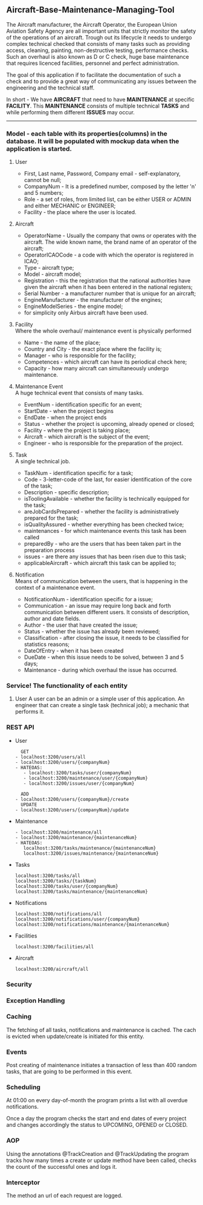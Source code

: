 ## Aircraft-Base-Maintenance-Managing-Tool
The Aircraft manufacturer, the Aircraft Operator, the European Union Aviation Safety Agency are all important units 
that strictly monitor the safety of the operations of an aircraft.
Trough out its lifecycle it needs to undergo complex technical checked that consists of many tasks such as 
providing access, cleaning, painting, non-destructive testing, performance checks. Such an overhaul is also known as 
D or C check, huge base maintenance that requires licenced facilities, personnel and perfect administration. 

The goal of this application if to facilitate the documentation of such a check and to provide a great way of 
communicating any issues between the engineering and the technical staff. 

In short - We have **AIRCRAFT** that need to have **MAINTENANCE** at specific **FACILITY**. 
This **MAINTENANCE** consists of multiple technical **TASKS** and while performing them different **ISSUES** may occur. 

---------
### Model - each table with its properties(columns) in the database. It will be populated with mockup data when the application is started.
1. User
   - First, Last name, Password, Company email - self-explanatory, cannot be null;
   - CompanyNum - It is a predefined number, composed by the letter 'n' and 5 numbers; 
   - Role - a set of roles, from limited list, can be either USER or ADMIN and either MECHANIC or ENGINEER; 
   - Facility - the place where the user is located.
   
2. Aircraft
   - OperatorName - Usually the company that owns or operates with the aircraft. The wide known name, the brand name of an operator of the aircraft;
   - OperatorICAOCode - a code with which the operator is registered in ICAO;
   - Type - aircraft type;
   - Model - aircraft model;
   - Registration - this the registration that the national authorities have given the aircraft when it has been entered in the national registers; 
   - Serial Number - a manufacturer number that is unique for an aircraft;
   - EngineManufacturer - the manufacturer of the engines;
   - EngineModelSeries - the engine model;
   - for simplicity only Airbus aircraft have been used.

3. Facility <br>
   Where the whole overhaul/ maintenance event is physically performed
   - Name - the name of the place;
   - Country and City - the exact place where the facility is;
   - Manager - who is responsible for the facility;
   - Competences - which aircraft can have its periodical check here;
   - Capacity - how many aircraft can simultaneously undergo maintenance.

4. Maintenance Event<br>
   A huge technical event that consists of many tasks.
   - EventNum - identification specific for an event;
   - StartDate - when the project begins
   - EndDate - when the project ends
   - Status - whether the project is upcoming, already opened or closed;
   - Facility - where the project is taking place;
   - Aircraft - which aircraft is the subject of the event;
   - Engineer - who is responsible for the preparation of the project.

5. Task<br>
   A single technical job.
   - TaskNum - identification specific for a task;
   - Code - 3-letter-code of the last, for easier identification of the core of the task;
   - Description - specific description;
   - isToolingAvailable - whether the facility is technically equipped for the task;
   - areJobCardsPrepared - whether the facility is administratively prepared for the task;
   - isQualityAssured - whether everything has been checked twice;
   - maintenances - for which maintenance events this task has been called
   - preparedBy - who are the users that has been taken part in the preparation process
   - issues - are there any issues that has been risen due to this task;
   - applicableAircraft - which aircraft this task can be applied to;

6. Notification<br>
   Means of communication between the users, that is happening in the context of a maintenance event.
   - NotificationNum - identification specific for a issue;
   - Communication - an issue may require long back and forth communication between different users. It consists of description, author and date fields.
   - Author - the user that have created the issue;
   - Status - whether the issue has already been reviewed;
   - Classification - after closing the issue, it needs to be classified for statistics reasons;
   - DateOfEntry - when it has been created
   - DueDate - when this issue needs to be solved, between 3 and 5 days;
   - Maintenance - during which overhaul the issue has occurred. 
   
 
### Service! The functionality of each entity
1. User
   A user can be an admin or a simple user of this application.
   An engineer that can create a single task (technical job);
   a mechanic that performs it.
   
### REST API
- User
       
        GET
      - localhost:3200/users/all
      - localhost:3200/users/{companyNum}
      - HATEOAS:
         - localhost:3200/tasks/user/{companyNum}
         - localhost:3200/maintenance/user/{companyNum}
         - localhost:3200/issues/user/{companyNum}

        ADD
      - localhost:3200/users/{companyNum}/create
        UPDATE
      - localhost:3200/users/{companyNum}/update


- Maintenance
   
      - localhost:3200/maintenance/all
      - localhost:3200/maintenance/{maintenanceNum}
      - HATEOAS:
         localhost:3200/tasks/maintenance/{maintenanceNum}
         localhost:3200/issues/maintenance/{maintenanceNum}

- Tasks

      localhost:3200/tasks/all
      localhost:3200/tasks/{taskNum}
      localhost:3200/tasks/user/{companyNum}
      localhost:3200/tasks/maintenance/{maintenanceNum}

- Notifications
      
      localhost:3200/notifications/all
      localhost:3200/notifications/user/{companyNum}
      localhost:3200/notifications/maintenance/{maintenanceNum}

- Facilities
  
      localhost:3200/facilities/all
  
- Aircraft
      
      localhost:3200/aircraft/all

### Security
    

### Exception Handling
    
### Caching
 The fetching of all tasks, notifications and maintenance is cached. The cach is evicted when update/create is initiated for this entity.
 
### Events
Post creating of maintenance initiates a transaction of less than 400 random tasks, that are going to be performed in this event.

### Scheduling
At 01:00 on every day-of-month the program prints a list with all overdue notifications.

Once a day the program checks the start and end dates of every project and changes accordingly the status to UPCOMING, OPENED or CLOSED.

### AOP
Using the annotations @TrackCreation and @TrackUpdating the program tracks how many times a create or update method have been called, checks the count of the successful ones and logs it.

### Interceptor
The method an url of each request are logged. 